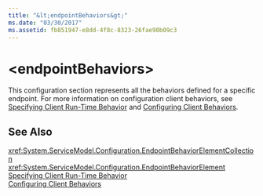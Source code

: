 ```yaml
---
title: "&lt;endpointBehaviors&gt;"
ms.date: "03/30/2017"
ms.assetid: fb851947-e8dd-4f8c-8323-26fae90b09c3
---
```

# &lt;endpointBehaviors&gt;
This configuration section represents all the behaviors defined for a specific endpoint. For more information on configuration client behaviors, see [Specifying Client Run-Time Behavior](../../../../../docs/framework/wcf/specifying-client-run-time-behavior.md) and [Configuring Client Behaviors](../../../../../docs/framework/wcf/configuring-client-behaviors.md).  
  
## See Also  
 <xref:System.ServiceModel.Configuration.EndpointBehaviorElementCollection>  
 <xref:System.ServiceModel.Configuration.EndpointBehaviorElement>  
 [Specifying Client Run-Time Behavior](../../../../../docs/framework/wcf/specifying-client-run-time-behavior.md)  
 [Configuring Client Behaviors](../../../../../docs/framework/wcf/configuring-client-behaviors.md)
